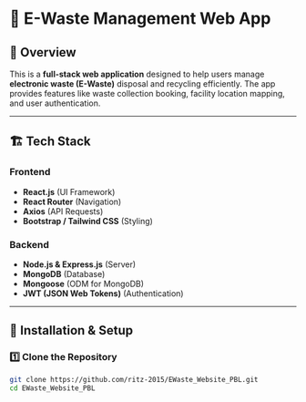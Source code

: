 # 🌱 E-Waste Management Web App  

## 📌 Overview  
This is a **full-stack web application** designed to help users manage **electronic waste (E-Waste)** disposal and recycling efficiently. The app provides features like waste collection booking, facility location mapping, and user authentication.

---

## 🏗️ Tech Stack  

### **Frontend**  
- **React.js** (UI Framework)  
- **React Router** (Navigation)  
- **Axios** (API Requests)  
- **Bootstrap / Tailwind CSS** (Styling)  

### **Backend**  
- **Node.js & Express.js** (Server)  
- **MongoDB** (Database)  
- **Mongoose** (ODM for MongoDB)  
- **JWT (JSON Web Tokens)** (Authentication)  

---

## 🚀 Installation & Setup  

### **1️⃣ Clone the Repository**  
```sh
git clone https://github.com/ritz-2015/EWaste_Website_PBL.git
cd EWaste_Website_PBL
